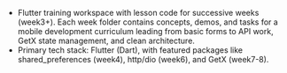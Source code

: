 - Flutter training workspace with lesson code for successive weeks (week3+). Each week folder contains concepts, demos, and tasks for a mobile development curriculum leading from basic forms to API work, GetX state management, and clean architecture.
- Primary tech stack: Flutter (Dart), with featured packages like shared_preferences (week4), http/dio (week6), and GetX (week7-8).